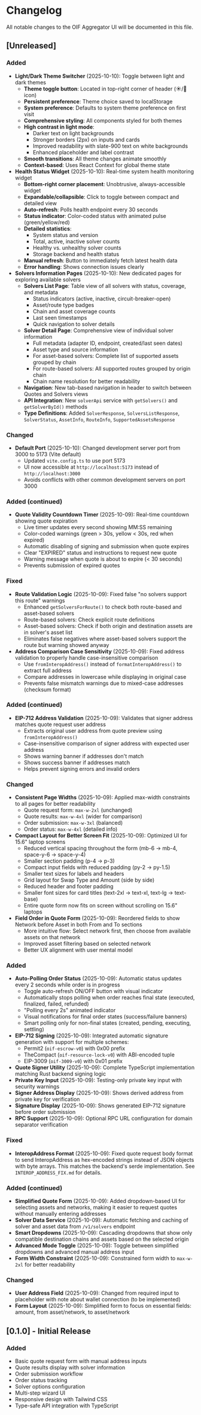 # Changelog

All notable changes to the OIF Aggregator UI will be documented in this file.

## [Unreleased]

### Added

- **Light/Dark Theme Switcher** (2025-10-10): Toggle between light and dark themes
  - **Theme toggle button**: Located in top-right corner of header (☀️/🌙 icon)
  - **Persistent preference**: Theme choice saved to localStorage
  - **System preference**: Defaults to system theme preference on first visit
  - **Comprehensive styling**: All components styled for both themes
  - **High contrast in light mode**:
    - Darker text on light backgrounds
    - Stronger borders (2px) on inputs and cards
    - Improved readability with slate-900 text on white backgrounds
    - Enhanced placeholder and label contrast
  - **Smooth transitions**: All theme changes animate smoothly
  - **Context-based**: Uses React Context for global theme state
- **Health Status Widget** (2025-10-10): Real-time system health monitoring widget
  - **Bottom-right corner placement**: Unobtrusive, always-accessible widget
  - **Expandable/collapsible**: Click to toggle between compact and detailed view
  - **Auto-refresh**: Polls health endpoint every 30 seconds
  - **Status indicator**: Color-coded status with animated pulse (green/yellow/red)
  - **Detailed statistics**:
    - System status and version
    - Total, active, inactive solver counts
    - Healthy vs. unhealthy solver counts
    - Storage backend and health status
  - **Manual refresh**: Button to immediately fetch latest health data
  - **Error handling**: Shows connection issues clearly
- **Solvers Information Pages** (2025-10-10): New dedicated pages for exploring available solvers
  - **Solvers List Page**: Table view of all solvers with status, coverage, and metadata
    - Status indicators (active, inactive, circuit-breaker-open)
    - Asset/route type badges
    - Chain and asset coverage counts
    - Last seen timestamps
    - Quick navigation to solver details
  - **Solver Detail Page**: Comprehensive view of individual solver information
    - Full metadata (adapter ID, endpoint, created/last seen dates)
    - Asset type and source information
    - For asset-based solvers: Complete list of supported assets grouped by chain
    - For route-based solvers: All supported routes grouped by origin chain
    - Chain name resolution for better readability
  - **Navigation**: New tab-based navigation in header to switch between Quotes and Solvers views
  - **API Integration**: New `solverApi` service with `getSolvers()` and `getSolverById()` methods
  - **Type Definitions**: Added `SolverResponse`, `SolversListResponse`, `SolverStatus`, `AssetInfo`, `RouteInfo`, `SupportedAssetsResponse`

### Changed

- **Default Port** (2025-10-10): Changed development server port from 3000 to 5173 (Vite default)
  - Updated `vite.config.ts` to use port 5173
  - UI now accessible at `http://localhost:5173` instead of `http://localhost:3000`
  - Avoids conflicts with other common development servers on port 3000

### Added (continued)

- **Quote Validity Countdown Timer** (2025-10-09): Real-time countdown showing quote expiration
  - Live timer updates every second showing MM:SS remaining
  - Color-coded warnings (green > 30s, yellow < 30s, red when expired)
  - Automatic disabling of signing and submission when quote expires
  - Clear "EXPIRED" status and instructions to request new quote
  - Warning message when quote is about to expire (< 30 seconds)
  - Prevents submission of expired quotes

### Fixed

- **Route Validation Logic** (2025-10-09): Fixed false "no solvers support this route" warnings
  - Enhanced `getSolversForRoute()` to check both route-based and asset-based solvers
  - Route-based solvers: Check explicit route definitions
  - Asset-based solvers: Check if both origin and destination assets are in solver's asset list
  - Eliminates false negatives where asset-based solvers support the route but warning showed anyway
- **Address Comparison Case Sensitivity** (2025-10-09): Fixed address validation to properly handle case-insensitive comparison
  - Use `fromInteropAddress()` instead of `formatInteropAddress()` to extract full address
  - Compare addresses in lowercase while displaying in original case
  - Prevents false mismatch warnings due to mixed-case addresses (checksum format)

### Added (continued)

- **EIP-712 Address Validation** (2025-10-09): Validates that signer address matches quote request user address
  - Extracts original user address from quote preview using `fromInteropAddress()`
  - Case-insensitive comparison of signer address with expected user address
  - Shows warning banner if addresses don't match
  - Shows success banner if addresses match
  - Helps prevent signing errors and invalid orders

### Changed

- **Consistent Page Widths** (2025-10-09): Applied max-width constraints to all pages for better readability
  - Quote request form: `max-w-2xl` (unchanged)
  - Quote results: `max-w-4xl` (wider for comparison)
  - Order submission: `max-w-3xl` (balanced)
  - Order status: `max-w-4xl` (detailed info)
- **Compact Layout for Better Screen Fit** (2025-10-09): Optimized UI for 15.6" laptop screens
  - Reduced vertical spacing throughout the form (mb-6 → mb-4, space-y-6 → space-y-4)
  - Smaller section padding (p-4 → p-3)
  - Compact input fields with reduced padding (py-2 → py-1.5)
  - Smaller text sizes for labels and headers
  - Grid layout for Swap Type and Amount (side by side)
  - Reduced header and footer padding
  - Smaller font sizes for card titles (text-2xl → text-xl, text-lg → text-base)
  - Entire quote form now fits on screen without scrolling on 15.6" laptops
- **Field Order in Quote Form** (2025-10-09): Reordered fields to show Network before Asset in both From and To sections
  - More intuitive flow: Select network first, then choose from available assets on that network
  - Improved asset filtering based on selected network
  - Better UX alignment with user mental model

### Added

- **Auto-Polling Order Status** (2025-10-09): Automatic status updates every 2 seconds while order is in progress
  - Toggle auto-refresh ON/OFF button with visual indicator
  - Automatically stops polling when order reaches final state (executed, finalized, failed, refunded)
  - "Polling every 2s" animated indicator
  - Visual notifications for final order states (success/failure banners)
  - Smart polling only for non-final states (created, pending, executing, settling)
- **EIP-712 Signing** (2025-10-09): Integrated automatic signature generation with support for multiple schemes:
  - Permit2 (`oif-escrow-v0`) with 0x00 prefix
  - TheCompact (`oif-resource-lock-v0`) with ABI-encoded tuple
  - EIP-3009 (`oif-3009-v0`) with 0x01 prefix
- **Quote Signer Utility** (2025-10-09): Complete TypeScript implementation matching Rust backend signing logic
- **Private Key Input** (2025-10-09): Testing-only private key input with security warnings
- **Signer Address Display** (2025-10-09): Shows derived address from private key for verification
- **Signature Display** (2025-10-09): Shows generated EIP-712 signature before order submission
- **RPC Support** (2025-10-09): Optional RPC URL configuration for domain separator verification

### Fixed

- **InteropAddress Format** (2025-10-09): Fixed quote request body format to send InteropAddress as hex-encoded strings instead of JSON objects with byte arrays. This matches the backend's serde implementation. See `INTEROP_ADDRESS_FIX.md` for details.

### Added (continued)

- **Simplified Quote Form** (2025-10-09): Added dropdown-based UI for selecting assets and networks, making it easier to request quotes without manually entering addresses
- **Solver Data Service** (2025-10-09): Automatic fetching and caching of solver and asset data from `/v1/solvers` endpoint
- **Smart Dropdowns** (2025-10-09): Cascading dropdowns that show only compatible destination chains and assets based on the selected origin
- **Advanced Mode Toggle** (2025-10-09): Toggle between simplified dropdowns and advanced manual address input
- **Form Width Constraint** (2025-10-09): Constrained form width to `max-w-2xl` for better readability

### Changed

- **User Address Field** (2025-10-09): Changed from required input to placeholder with note about wallet connection (to be implemented)
- **Form Layout** (2025-10-09): Simplified form to focus on essential fields: amount, from asset/network, to asset/network

## [0.1.0] - Initial Release

### Added

- Basic quote request form with manual address inputs
- Quote results display with solver information
- Order submission workflow
- Order status tracking
- Solver options configuration
- Multi-step wizard UI
- Responsive design with Tailwind CSS
- Type-safe API integration with TypeScript
